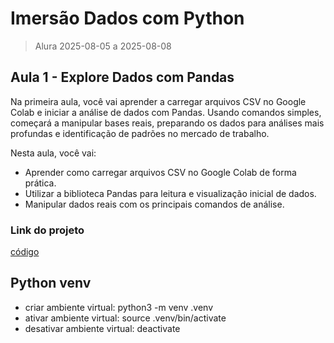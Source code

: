 # Imersão Dados com Python

> Alura 2025-08-05 a 2025-08-08

## Aula 1 - Explore Dados com Pandas

Na primeira aula, você vai aprender a carregar arquivos CSV no Google Colab e iniciar a análise de dados com Pandas. Usando comandos simples, começará a manipular bases reais, preparando os dados para análises mais profundas e identificação de padrões no mercado de trabalho.

Nesta aula, você vai:

- Aprender como carregar arquivos CSV no Google Colab de forma prática.
- Utilizar a biblioteca Pandas para leitura e visualização inicial de dados.
- Manipular dados reais com os principais comandos de análise.

### Link do projeto

[código](/src/aula-01/aula-01.py)

## Python venv

- criar ambiente virtual: python3 -m venv .venv
- ativar ambiente virtual: source .venv/bin/activate
- desativar ambiente virtual: deactivate
